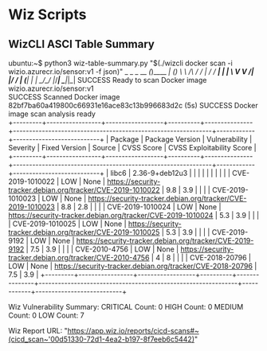 # Wiz Scripts


## WizCLI ASCI Table Summary
ubuntu:~$ python3 wiz-table-summary.py "$(./wizcli docker scan -i wizio.azurecr.io/sensor:v1 -f json)"
           _            _ _
 __      _(_)____   ___| (_)
 \ \ /\ / / |_  /  / __| | |
  \ V  V /| |/ /  | (__| | |
   \_/\_/ |_/___|  \___|_|_|
 SUCCESS  Ready to scan Docker image wizio.azurecr.io/sensor:v1                 
 SUCCESS  Scanned Docker image                                                  82bf7ba60a419800c66931e16ace83c13b996683d2c (5s)
 SUCCESS  Docker image scan analysis ready                                      
+---------+-----------------+------------------+----------+---------------+--------------------------------------------------------------+------------+---------------------------+
| Package | Package Version |  Vulnerability   | Severity | Fixed Version |                            Source                            | CVSS Score | CVSS Exploitability Score |
+---------+-----------------+------------------+----------+---------------+--------------------------------------------------------------+------------+---------------------------+
|  libc6  |  2.36-9+deb12u3 |                  |          |               |                                                              |            |                           |
|         |                 | CVE-2019-1010022 |   LOW    |      None     | https://security-tracker.debian.org/tracker/CVE-2019-1010022 |    9.8     |            3.9            |
|         |                 | CVE-2019-1010023 |   LOW    |      None     | https://security-tracker.debian.org/tracker/CVE-2019-1010023 |    8.8     |            2.8            |
|         |                 | CVE-2019-1010024 |   LOW    |      None     | https://security-tracker.debian.org/tracker/CVE-2019-1010024 |    5.3     |            3.9            |
|         |                 | CVE-2019-1010025 |   LOW    |      None     | https://security-tracker.debian.org/tracker/CVE-2019-1010025 |    5.3     |            3.9            |
|         |                 |  CVE-2019-9192   |   LOW    |      None     |  https://security-tracker.debian.org/tracker/CVE-2019-9192   |    7.5     |            3.9            |
|         |                 |  CVE-2010-4756   |   LOW    |      None     |  https://security-tracker.debian.org/tracker/CVE-2010-4756   |     4      |             8             |
|         |                 |  CVE-2018-20796  |   LOW    |      None     |  https://security-tracker.debian.org/tracker/CVE-2018-20796  |    7.5     |            3.9            |
+---------+-----------------+------------------+----------+---------------+--------------------------------------------------------------+------------+---------------------------+

Wiz Vulnerability Summary:
CRITICAL Count: 0
HIGH Count: 0
MEDIUM Count: 0
LOW Count: 7

Wiz Report URL:
"https://app.wiz.io/reports/cicd-scans#~(cicd_scan~'00d51330-72d1-4ea2-b197-8f7eeb6c5442)"
